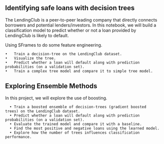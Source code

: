 ## Identifying safe loans with decision trees
   The LendingClub is a peer-to-peer leading company that directly connects borrowers and potential lenders/investors. In this notebook, we will build a classification model to predict whether or not a loan provided by LendingClub is likely to default.

Using SFrames to do some feature engineering.

    •	Train a decision-tree on the LendingClub dataset.
    •	Visualize the tree.
    •	Predict whether a loan will default along with prediction probabilities (on a validation set).
    •	Train a complex tree model and compare it to simple tree model.
    
## Exploring Ensemble Methods
   In this project, we will explore the use of boosting. 

      •	Train a boosted ensemble of decision-trees (gradient boosted trees) on the LendingClub dataset.
      •	Predict whether a loan will default along with prediction probabilities (on a validation set).
      •	Evaluate the trained model and compare it with a baseline.
      •	Find the most positive and negative loans using the learned model.
      •	Explore how the number of trees influences classification performance.
